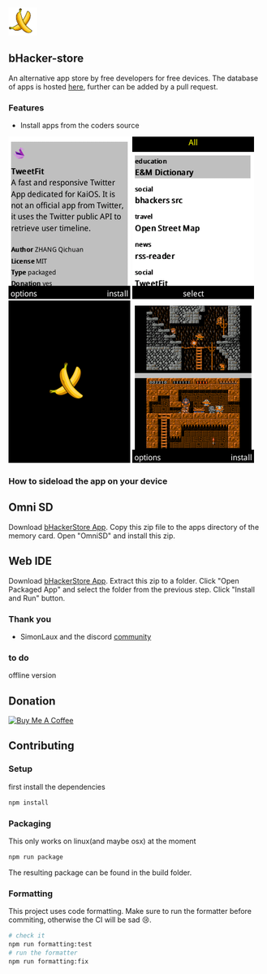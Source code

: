 ![logo](/images/logo.png)

## bHacker-store

An alternative app store by free developers for free devices.
The database of apps is hosted [here](https://gitlab.com/banana-hackers/store-db/-/tree/master), further can be added by a pull request.

### Features

- Install apps from the coders source

![image-1](/images/image-1.png)
![image-2](/images/image-2.png)
![image-3](/images/image-3.png)
![image-4](/images/image-4.png)

### How to sideload the app on your device

## Omni SD

Download [bHackerStore App](https://github.com/strukturart/kaiOs-alt-app-store/releases/download/0.5/bhacker-store.zip).
Copy this zip file to the apps directory of the memory card.
Open "OmniSD" and install this zip.

## Web IDE

Download [bHackerStore App](https://github.com/strukturart/kaiOs-alt-app-store/releases/download/0.5/bhacker-store.zip).
Extract this zip to a folder.
Click "Open Packaged App" and select the folder from the previous step.
Click "Install and Run" button.

### Thank you

- SimonLaux and the discord [community](https://discord.gg/t2CBPb)

### to do

offline version

## Donation

<a href="https://www.buymeacoffee.com/vj6Q8lR" target="_blank"><img src="https://cdn.buymeacoffee.com/buttons/lato-orange.png" alt="Buy Me A Coffee" style="height: 25px !important;width: 108px !important;" ></a>

## Contributing

### Setup

first install the dependencies

```sh
npm install
```

### Packaging

This only works on linux(and maybe osx) at the moment

```sh
npm run package
```

The resulting package can be found in the build folder.

### Formatting

This project uses code formatting. Make sure to run the formatter before commiting, otherwise the CI will be sad 😢.

```sh
# check it
npm run formatting:test
# run the formatter
npm run formatting:fix
```
